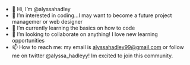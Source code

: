 - 👋 Hi, I’m @alyssahadley
- 👀 I’m interested in coding...I may want to become a future project managemer or web designer
- 🌱 I’m currently learning the basics on how to code
- 💞️ I’m looking to collaborate on anything! I love new learning opportunities
- 📫 How to reach me: my email is alyssahadley99@gmail.com or follow me on twitter @alyssa_hadleyy! Im excited to join this community. 

<!---
alyssahadley/alyssahadley is a ✨ special ✨ repository because its `README.md` (this file) appears on your GitHub profile.
You can click the Preview link to take a look at your changes.
--->
